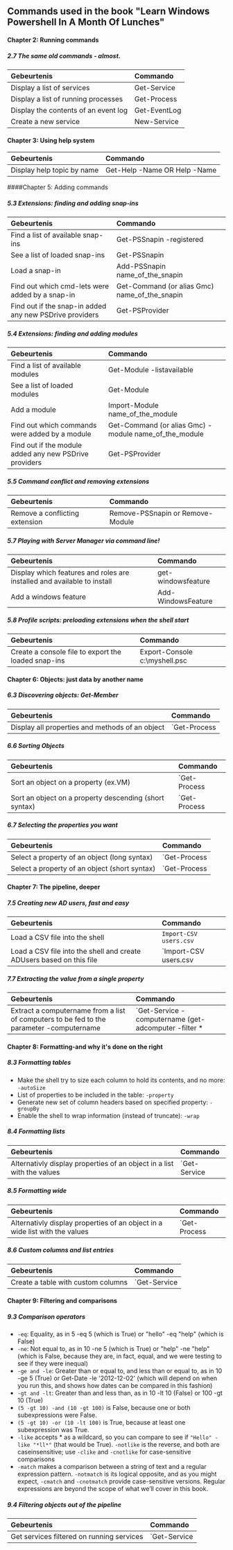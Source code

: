 ## Commands used in the book "Learn Windows Powershell In A Month Of Lunches"

#### Chapter 2: Running commands

##### 2.7 The same old commands - almost.

|  Gebeurtenis | Commando  |
| :---     | :--- |
| Display a list of services | Get-Service |
| Display a list of running processes | Get-Process |
| Display the contents of an event log | Get-EventLog |
| Create a new service | New-Service |


#### Chapter 3: Using help system

|  Gebeurtenis | Commando  |
| :---     | :--- |
| Display help topic by name | Get-Help -Name OR Help -Name |


####Chapter 5: Adding commands

##### 5.3 Extensions: finding and adding snap-ins
|  Gebeurtenis | Commando  |
| :---     | :--- |
| Find a list of available snap-ins | Get-PSSnapin -registered  |
| See a list of loaded snap-ins | Get-PSSnapin |
| Load a snap-in | Add-PSSnapin name_of_the_snapin  |
| Find out which cmd-lets were added by a snap-in |  Get-Command (or alias Gmc) name_of_the_snapin  |
| Find out if the snap-in added any new PSDrive providers |  Get-PSProvider  |

##### 5.4 Extensions: finding and adding modules
|  Gebeurtenis | Commando  |
| :---     | :--- |
| Find a list of available modules |  Get-Module -listavailable |
| See a list of loaded modules | Get-Module |
| Add a module |  Import-Module name_of_the_module  |
| Find out which commands were added by a module |  Get-Command (or alias Gmc) -module name_of_the_module  |
| Find out if the module added any new PSDrive providers |  Get-PSProvider  |

##### 5.5 Command conflict and removing extensions
|  Gebeurtenis | Commando  |
| :---     | :--- |
| Remove a conflicting extension |   Remove-PSSnapin or Remove-Module |

##### 5.7 Playing with Server Manager via command line!
|  Gebeurtenis | Commando  |
| :---     | :--- |
| Display which features and roles are installed and available to install |   get-windowsfeature |
| Add a windows feature |   Add-WindowsFeature |

##### 5.8 Profile scripts: preloading extensions when the shell start
|  Gebeurtenis | Commando  |
| :---     | :--- |
| Create a console file to export the loaded snap-ins |   Export-Console c:\myshell.psc |

#### Chapter 6: Objects: just data by another name

##### 6.3 Discovering objects: Get-Member
|  Gebeurtenis | Commando  |
| :---     | :--- |
| Display all properties and methods of an object |  `Get-Process | Get-Member` |

##### 6.6 Sorting Objects
|  Gebeurtenis | Commando  |
| :---     | :--- |
| Sort an object on a property (ex.VM)|  `Get-Process | Sort-Object -property VM` |
| Sort an object on a property descending (short syntax) |  `Get-Process | Sort VM -desc` |

##### 6.7 Selecting the properties you want
|  Gebeurtenis | Commando  |
| :---     | :--- |
| Select a property of an object (long syntax) |  `Get-Process | Select-Object -property Name, ID, VM` |
| Select a property of an object (short syntax) |  `Get-Process | Select Name, ID, VM` |

#### Chapter 7: The pipeline, deeper

##### 7.5 Creating new AD users, fast and easy
|  Gebeurtenis | Commando  |
| :---     | :--- |
| Load a CSV file into the shell |  `Import-CSV users.csv` |
| Load a CSV file into the shell and create ADUsers based on this file  |  `Import-CSV users.csv | New-ADUser` |

##### 7.7 Extracting the value from a single property
|  Gebeurtenis | Commando  |
| :---     | :--- |
| Extract a computername from a list of computers to be fed to the parameter -computername |  `Get-Service -computername (get-adcomputer -filter * | Select-Object -expand name)` |

#### Chapter 8: Formatting-and why it's done on the right

##### 8.3 Formatting tables

* Make the shell try to size each column to hold its contents, and no more: `-autoSize`
* List of properties to be included in the table: `-property`
* Generate new set of column headers based on specified property: `-groupBy`
* Enable the shell to wrap information (instead of truncate): `-wrap`

##### 8.4 Formatting lists
|  Gebeurtenis | Commando  |
| :---     | :--- |
| Alternativly display properties of an object in a list with the values |  `Get-Service | Format-List *` |


##### 8.5 Formatting wide
|  Gebeurtenis | Commando  |
| :---     | :--- |
| Alternativly display properties of an object in a wide list with the values |  `Get-Process | Format-Wide name -col 4` |


##### 8.6 Custom columns and list entries
|  Gebeurtenis | Commando  |
| :---     | :--- |
| Create a table with custom columns |  `Get-Service | Format-Table @{l='ServiceName';e={$_.Name}},Status,DisplayName` |

#### Chapter 9: Filtering and comparisons

##### 9.3 Comparison operators

* `-eq`: Equality, as in 5 -eq 5 (which is True) or "hello" -eq "help" (which is False)
* `-ne`: Not equal to, as in 10 -ne 5 (which is True) or "help" -ne "help" (which is False, because they are, in fact, equal, and we were testing to see if they were inequal)
* `-ge and -le`: Greater than or equal to, and less than or equal to, as in 10 -ge 5 (True) or Get-Date -le '2012-12-02' (which will depend on when you run this, and shows how dates can be compared in this fashion)
* `-gt and -lt`: Greater than and less than, as in 10 -lt 10 (False) or 100 -gt 10 (True)
* `(5 -gt 10) -and (10 -gt 100)` is False, because one or both subexpressions were False.
* `(5 -gt 10) -or (10 -lt 100)` is True, because at least one subexpression was True.
* `-like` accepts * as a wildcard, so you can compare to see if `"Hello" -like "*ll*"` (that would be True). `-notlike` is the reverse, and both are caseinsensitive; use `-clike` and `-cnotlike` for case-sensitive comparisons
* `-match` makes a comparison between a string of text and a regular expression pattern. `-notmatch` is its logical opposite, and as you might expect, `-cmatch` and `-cnotmatch` provide case-sensitive versions. Regular expressions are beyond the scope of what we’ll cover in this book.

##### 9.4 Filtering objects out of the pipeline
|  Gebeurtenis | Commando  |
| :---     | :--- |
| Get services filtered on running services |  `Get-Service | Where { $_.Status -eq 'Running' }` |






























